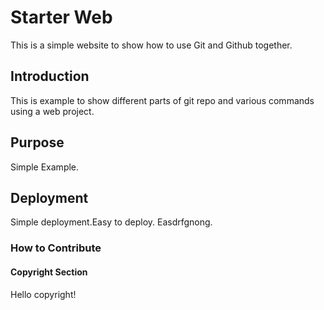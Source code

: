 # Starter Web

This is a simple website to show how to use Git and Github together.

## Introduction

This is example to show different parts of git repo and various commands using a web project.

## Purpose

Simple Example.

## Deployment 

Simple deployment.Easy to deploy. Easdrfgnong.

### How to Contribute

#### Copyright Section

Hello copyright!
